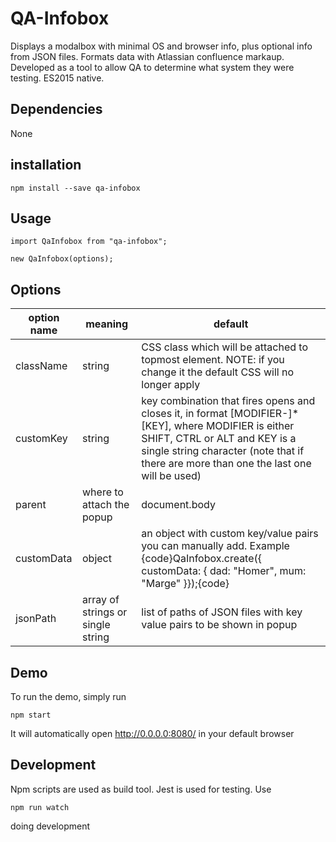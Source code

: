 QA-Infobox
==========

Displays a modalbox with minimal OS and browser info, plus optional info from JSON files. Formats data with Atlassian confluence markaup.
Developed as a tool to allow QA to determine what system they were testing. ES2015 native.

## Dependencies
None

## installation
```
npm install --save qa-infobox
```

## Usage
```
import QaInfobox from "qa-infobox";

new QaInfobox(options);
```

## Options
| option name | meaning | default |
| ----------- | ------- | ------- |
| className | string | CSS class which will be attached to topmost element. NOTE: if you change it the default CSS will no longer apply | qa-infobox |
| customKey | string | key combination that fires opens and closes it, in format [MODIFIER-]*[KEY], where MODIFIER is either SHIFT, CTRL or ALT and KEY is a single string character (note that if there are more than one the last one will be used) | ALT-SHIFT-Q |
| parent | where to attach the popup | document.body |
| customData | object | an object with custom key/value pairs you can manually add. Example {code}QaInfobox.create({ customData: { dad: "Homer", mum: "Marge" }});{code} | none |
| jsonPath | array of strings or single string |  list of paths of JSON files with key value pairs to be shown in popup | none |


## Demo
To run the demo, simply run
```
npm start
```
It will automatically open http://0.0.0.0:8080/ in your default browser

## Development
Npm scripts are used as build tool. Jest is used for testing. Use
```
npm run watch
```
doing development